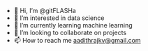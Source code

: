 - 👋 Hi, I’m @gitFLASHa
- 👀 I’m interested in data science
- 🌱 I’m currently learning machine learning
- 💞️ I’m looking to collaborate on projects
- 📫 How to reach me aadithrajkv@gmail.com

<!---
gitFLASHa/gitFLASHa is a ✨ special ✨ repository because its `README.md` (this file) appears on your GitHub profile.
You can click the Preview link to take a look at your changes.
--->
